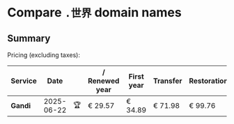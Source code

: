 # Compare `.世界` domain names

## Summary

Pricing (excluding taxes):

| Service | Date |  | / Renewed year | First year | Transfer | Restoration |
|--|--|--|--|--|--|--|
| **Gandi** | 2025-06-22 | 🏆 | € 29.57 | € 34.89 | € 71.98 | € 99.76 |
